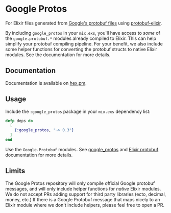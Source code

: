 # Google Protos

For Elixir files generated from [Google's protobuf files](https://github.com/google/protobuf/tree/master/src/google/protobuf) using [protobuf-elixir](https://github.com/elixir-protobuf/protobuf).

By including `google_protos` in your `mix.exs`, you'll have access to _some_ of the `google.protobuf.*` modules already compiled to Elixir. This can help simplify your protobuf compiling pipeline. For your benefit, we also include some helper functions for converting the protobuf structs to native Elixir modules. See the documentation for more details.

## Documentation

Documentation is available on [hex.pm](https://hexdocs.pm/google_protos/).

## Usage

Include the `:google_protos` package in your `mix.exs` dependency list:

```elixir
defp deps do
  [
    {:google_protos, "~> 0.3"}
  ]
end
```

Use the `Google.Protobuf` modules. See [google_protos](https://hexdocs.pm/google_protos/) and [Elixir protobuf](https://hexdocs.pm/protobuf) documentation for more details.

## Limits

The Google Protos repository will only compile official Google protobuf messages, and will only include helper functions for _native_ Elixir modules. We do not accept PRs adding support for third party libraries (ecto, decimal, money, etc.) If there is a Google Protobuf message that maps nicely to an Elixir module where we don't include helpers, please feel free to open a PR.
